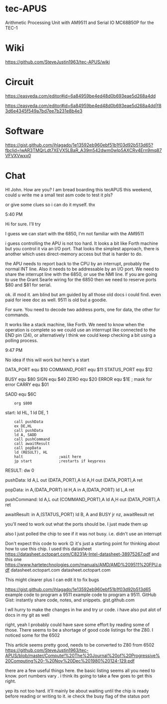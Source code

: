 # tec-APUS

Arithmetic Processing Unit with AM9511 and Serial IO MC68B50P for the TEC-1

# Wiki
https://github.com/SteveJustin1963/tec-APUS/wiki

# Circuit
https://easyeda.com/editor#id=6a84959be4ed48d0b693eae5d268a4dd

https://easyeda.com/editor#id=6a84959be4ed48d0b693eae5d268a4dd|f83d6e4345f549a7bd7ee7b231e8b4e3

# Software
https://gist.github.com/jhlagado/1e13592eb960ebf51b1f03d92b513d65?fbclid=IwAR3TMQrLdt7XEVX5LBaR_A39m542dwm0wIp5AXCRv4Ern9mq87VFVXVwxx0

# Chat

HI John. How are you? I am bread boarding this tecAPUS this weekend, could u write me a small test asm code to test it pls?


or give some clues so i can do it myself. thx


5:40 PM

Hi for sure. I'll try


I guess we can start with the 6850, I'm not familiar with the AM9511



i guess controlling the APU is not too hard. It looks a bit like Forth machine but you control it via an I/O port. That looks the simplest approach, there is another which uses direct-memory access but that is harder to do.





the APU needs to report back to the CPU by an interrupt, probably the normal INT line. Also it needs to be addressable by an I/O port. We need to share the interrupt line with the 6850, or use the NMI line. If you are going to use the Grant Searle wiring for the 6850 then we need to reserve ports $80 and $81 for serial.


ok. ill mod it. am blind but am guided by all those old docs i could find. even paid for ieee doc as well. 9511 is old but a goodie.



For sure. You need to decode two address ports, one for data, the other for commands.


It works like a stack machine, like Forth. We need to know when the operation is complete so we could use an interrrupt like connected to the END pin (24), or alternatively I think we could keep checking a bit using a polling process.


9:47 PM

No idea if this will work but here's a start

DATA_PORT equ $10
COMMAND_PORT equ $11
STATUS_PORT equ $12

BUSY equ $80
SIGN equ $40
ZERO equ $20
ERROR equ $1E    ; mask for error
CARRY equ $01

SADD equ $6C

        org $800
start:
        ld HL, 1
        ld DE, 1

        call pushData
        ex DE,HL
        call pushData
        ld A, SADD
        call pushCommand
        call awaitResult    
        call popData        
        ld (RESULT), HL
        halt                ;wait here
        jp start            ;restarts if keypress

RESULT: dw 0
    
pushData:
        ld A,L
        out (DATA_PORT),A
        ld A,H
        out (DATA_PORT),A
        ret
    
popData:
        in A,(DATA_PORT)
        ld H,A
        in A,(DATA_PORT)
        ld L,A
        ret
    
pushCommand:
        ld A,L
        out (COMMAND_PORT),A
        ld A,H
        out (DATA_PORT),A
        ret

awaitResult:
        in A,(STATUS_PORT)
        ld B, A
        and BUSY
        jr nz, awaitResult
        ret



you'll need to work out what the ports should be. I just made them up


also I just polled the chip to see if it was not busy. i.e. didn't use an interrupt


Don't expect this code to work 😉 it's just a starting point for thinking about how to use this chip. I used this datasheet https://datasheet.octopart.com/C8231A-Intel-datasheet-38975267.pdf and this one https://www.hartetechnologies.com/manuals/AMD/AMD%209511%20FPU.pdf
datasheet.octopart.com
datasheet.octopart.com


This might clearer plus I can edit it to fix bugs

https://gist.github.com/jhlagado/1e13592eb960ebf51b1f03d92b513d65
example code to program a 9511
example code to program a 9511. GitHub Gist: instantly share code, notes, and snippets.
gist.github.com


I wll hurry to make the changes in hw and try ur code. i have also put alot of docs in my git as well


right, yeah I probably could have save some effort by reading some of those. There seems to be a shortage of good code listings for the Z80. I noticed some for the 6502


This article seems pretty good, needs to be converted to Z80 from 6502 https://github.com/SteveJustin1963/tec-APUS/blob/master/Compute!%20The%20Journal%20of%20Progressive%20Computing%20-%20Nov%20Dec%201980%20124-129.pdf

there are a few useful things here. the basic listing seems all you need to know. port numbers vary . i think its going to take a few goes to get this right.

yep its not too hard. it'll mainly be about waiting until the chip is ready before reading or writing to it. ie check the busy flag of the status port


